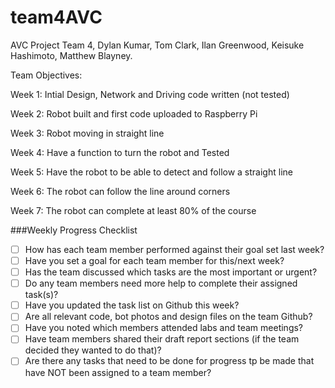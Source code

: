 # team4AVC
AVC Project Team 4, Dylan Kumar, Tom Clark, Ilan Greenwood, Keisuke Hashimoto, Matthew Blayney.

Team Objectives:

Week 1: Intial Design, Network and Driving code written (not tested)

Week 2: Robot built and first code uploaded to Raspberry Pi

Week 3: Robot moving in straight line

Week 4: Have a function to turn the robot and Tested

Week 5: Have the robot to be able to detect and follow a straight line

Week 6: The robot can follow the line around corners

Week 7: The robot can complete at least 80% of the course



###Weekly Progress Checklist
- [ ] How has each team member performed against their goal set last week?
- [ ] Have you set a goal for each team member for this/next week?
- [ ] Has the team discussed which tasks are the most important or urgent?
- [ ] Do any team members need more help to complete their assigned task(s)?
- [ ] Have you updated the task list on Github this week?
- [ ] Are all relevant code, bot photos and design files on the team Github?
- [ ] Have you noted which members attended labs and team meetings?
- [ ] Have team members shared their draft report sections (if the team decided they wanted to do that)?
- [ ] Are there any tasks that need to be done for progress tp be made that have NOT been assigned to a team member?
